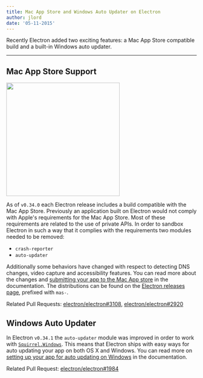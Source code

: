 ```yaml
---
title: Mac App Store and Windows Auto Updater on Electron
author: jlord
date: '05-11-2015'
---
```


Recently Electron added two exciting features: a Mac App Store compatible build and a built-in Windows auto updater.

---

## Mac App Store Support

<img src='https://cloud.githubusercontent.com/assets/1305617/10928574/a301640c-825e-11e5-918e-a06b7a55dcb4.png' width="300" />

As of `v0.34.0` each Electron release includes a build compatible with the Mac App Store. Previously an application built on Electron would not comply with Apple's requirements for the Mac App Store. Most of these requirements are related to the use of private APIs. In order to sandbox Electron in such a way that it complies with the requirements two modules needed to be removed:

- `crash-reporter`
- `auto-updater`

Additionally some behaviors have changed with respect to detecting DNS changes, video capture and accessibility features. You can read more about the changes and [submitting your app to the Mac App store](https://electronjs.org/docs/latest/tutorial/mac-app-store-submission-guide) in the documentation. The distributions can be found on the [Electron releases page](https://github.com/electron/electron/releases), prefixed with `mas-`.

Related Pull Requests: [electron/electron#3108](https://github.com/electron/electron/pull/3108), [electron/electron#2920](https://github.com/electron/electron/pull/2920)

## Windows Auto Updater

In Electron `v0.34.1` the `auto-updater` module was improved in order to work with [`Squirrel.Windows`](https://github.com/Squirrel/Squirrel.Windows). This means that Electron ships with easy ways for auto updating your app on both OS X and Windows. You can read more on [setting up your app for auto updating on Windows](https://github.com/electron/electron/blob/master/docs/api/auto-updater.md#windows) in the documentation.

Related Pull Request: [electron/electron#1984](https://github.com/electron/electron/pull/1984)

